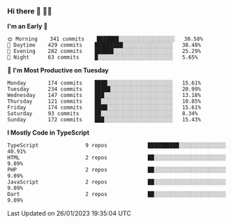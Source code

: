 ### Hi there 👋 🧑‍💻



<!--START_SECTION:waka-->
**I'm an Early 🐤** 

```text
🌞 Morning    341 commits    ███████░░░░░░░░░░░░░░░░░░   30.58% 
🌆 Daytime    429 commits    █████████░░░░░░░░░░░░░░░░   38.48% 
🌃 Evening    282 commits    ██████░░░░░░░░░░░░░░░░░░░   25.29% 
🌙 Night      63 commits     █░░░░░░░░░░░░░░░░░░░░░░░░   5.65%

```
📅 **I'm Most Productive on Tuesday** 

```text
Monday       174 commits    ████░░░░░░░░░░░░░░░░░░░░░   15.61% 
Tuesday      234 commits    █████░░░░░░░░░░░░░░░░░░░░   20.99% 
Wednesday    147 commits    ███░░░░░░░░░░░░░░░░░░░░░░   13.18% 
Thursday     121 commits    ██░░░░░░░░░░░░░░░░░░░░░░░   10.85% 
Friday       174 commits    ████░░░░░░░░░░░░░░░░░░░░░   15.61% 
Saturday     93 commits     ██░░░░░░░░░░░░░░░░░░░░░░░   8.34% 
Sunday       172 commits    ███░░░░░░░░░░░░░░░░░░░░░░   15.43%

```


**I Mostly Code in TypeScript** 

```text
TypeScript               9 repos             ██████████░░░░░░░░░░░░░░░   40.91% 
HTML                     2 repos             ██░░░░░░░░░░░░░░░░░░░░░░░   9.09% 
PHP                      2 repos             ██░░░░░░░░░░░░░░░░░░░░░░░   9.09% 
JavaScript               2 repos             ██░░░░░░░░░░░░░░░░░░░░░░░   9.09% 
Dart                     2 repos             ██░░░░░░░░░░░░░░░░░░░░░░░   9.09%

```



 Last Updated on 26/01/2023 19:35:04 UTC
<!--END_SECTION:waka-->



